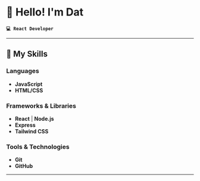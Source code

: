 # 👋 Hello! I'm Dat

**`💻 React Developer`**

---

## 🚀 My Skills

### Languages
- **JavaScript**
- **HTML/CSS** 

### Frameworks & Libraries
- **React** | **Node.js**
- **Express**
- **Tailwind CSS**

### Tools & Technologies
- **Git** 
- **GitHub** 

---
<!--
**datnt23/datnt23** is a ✨ _special_ ✨ repository because its `README.md` (this file) appears on your GitHub profile.

Here are some ideas to get you started:

- 🔭 I’m currently working on ...
- 🌱 I’m currently learning ...
- 👯 I’m looking to collaborate on ...
- 🤔 I’m looking for help with ...
- 💬 Ask me about ...
- 📫 How to reach me: ...
- 😄 Pronouns: ...
- ⚡ Fun fact: ...
-->

